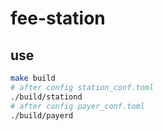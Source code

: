 # fee-station


## use

```sh
make build
# after config station_conf.toml
./build/stationd
# after config payer_conf.toml
./build/payerd
```